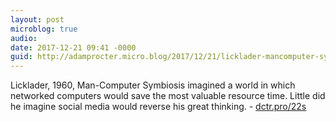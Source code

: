 ```yaml
---
layout: post
microblog: true
audio: 
date: 2017-12-21 09:41 -0000
guid: http://adamprocter.micro.blog/2017/12/21/licklader-mancomputer-symbiosis.html
---
```

Licklader, 1960, Man-Computer Symbiosis imagined a world in which networked computers would save the most valuable resource time. Little did he imagine social media would reverse his great thinking. -  [dctr.pro/22s](http://dctr.pro/22s)
